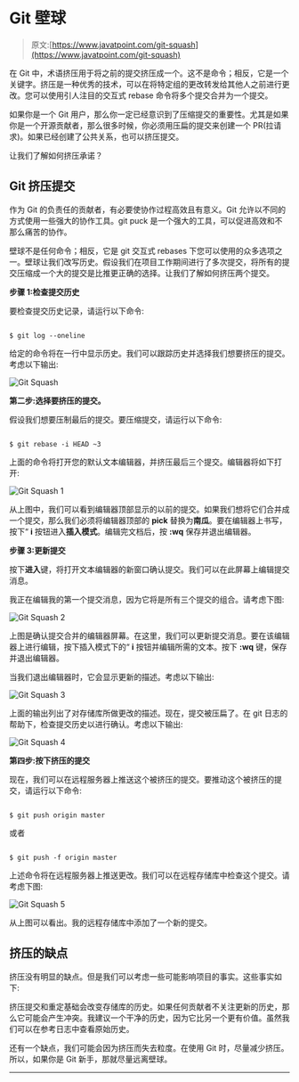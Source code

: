 # Git 壁球

> 原文:[https://www.javatpoint.com/git-squash](https://www.javatpoint.com/git-squash)

在 Git 中，术语挤压用于将之前的提交挤压成一个。这不是命令；相反，它是一个关键字。挤压是一种优秀的技术，可以在将特定组的更改转发给其他人之前进行更改。您可以使用引人注目的交互式 rebase 命令将多个提交合并为一个提交。

如果你是一个 Git 用户，那么你一定已经意识到了压缩提交的重要性。尤其是如果你是一个开源贡献者，那么很多时候，你必须用压扁的提交来创建一个 PR(拉请求)。如果已经创建了公共关系，也可以挤压提交。

让我们了解如何挤压承诺？

## Git 挤压提交

作为 Git 的负责任的贡献者，有必要使协作过程高效且有意义。Git 允许以不同的方式使用一些强大的协作工具。git puck 是一个强大的工具，可以促进高效和不那么痛苦的协作。

壁球不是任何命令；相反，它是 git 交互式 rebases 下您可以使用的众多选项之一。壁球让我们改写历史。假设我们在项目工作期间进行了多次提交，将所有的提交压缩成一个大的提交是比推更正确的选择。让我们了解如何挤压两个提交。

**步骤 1:检查提交历史**

要检查提交历史记录，请运行以下命令:

```

$ git log --oneline

```

给定的命令将在一行中显示历史。我们可以跟踪历史并选择我们想要挤压的提交。考虑以下输出:

![Git Squash](../Images/fd629bc264962f54bde858f3af1456d4.png)

**第二步:选择要挤压的提交。**

假设我们想要压制最后的提交。要压缩提交，请运行以下命令:

```

$ git rebase -i HEAD ~3

```

上面的命令将打开您的默认文本编辑器，并挤压最后三个提交。编辑器将如下打开:

![Git Squash 1](../Images/2489e08335bb433a96a30c137a9d7f28.png)

从上图中，我们可以看到编辑器顶部显示的以前的提交。如果我们想将它们合并成一个提交，那么我们必须将编辑器顶部的 **pick** 替换为**南瓜**。要在编辑器上书写，按下“ **i** 按钮进入**插入模式**。编辑完文档后，按 **:wq** 保存并退出编辑器。

**步骤 3:更新提交**

按下**进入**键，将打开文本编辑器的新窗口确认提交。我们可以在此屏幕上编辑提交消息。

我正在编辑我的第一个提交消息，因为它将是所有三个提交的组合。请考虑下图:

![Git Squash 2](../Images/adbb24d779d6e15c1ee38e31e2db75fc.png)

上图是确认提交合并的编辑器屏幕。在这里，我们可以更新提交消息。要在该编辑器上进行编辑，按下插入模式下的“ **i** 按钮并编辑所需的文本。按下 **:wq** 键，保存并退出编辑器。

当我们退出编辑器时，它会显示更新的描述。考虑以下输出:

![Git Squash 3](../Images/755f41e04f7600beaf42047986edc48d.png)

上面的输出列出了对存储库所做更改的描述。现在，提交被压扁了。在 git 日志的帮助下，检查提交历史以进行确认。考虑以下输出:

![Git Squash 4](../Images/6df0ba721ed1f2184d08d91d3c8b0098.png)

**第四步:按下挤压的提交**

现在，我们可以在远程服务器上推送这个被挤压的提交。要推动这个被挤压的提交，请运行以下命令:

```

$ git push origin master

```

或者

```

$ git push -f origin master

```

上述命令将在远程服务器上推送更改。我们可以在远程存储库中检查这个提交。请考虑下图:

![Git Squash 5](../Images/0108f9a0ab50530b5e6623f6ca87a0c4.png)

从上图可以看出。我的远程存储库中添加了一个新的提交。

## 挤压的缺点

挤压没有明显的缺点。但是我们可以考虑一些可能影响项目的事实。这些事实如下:

挤压提交和重定基础会改变存储库的历史。如果任何贡献者不关注更新的历史，那么它可能会产生冲突。我建议一个干净的历史，因为它比另一个更有价值。虽然我们可以在参考日志中查看原始历史。

还有一个缺点，我们可能会因为挤压而失去粒度。在使用 Git 时，尽量减少挤压。所以，如果你是 Git 新手，那就尽量远离壁球。

* * *